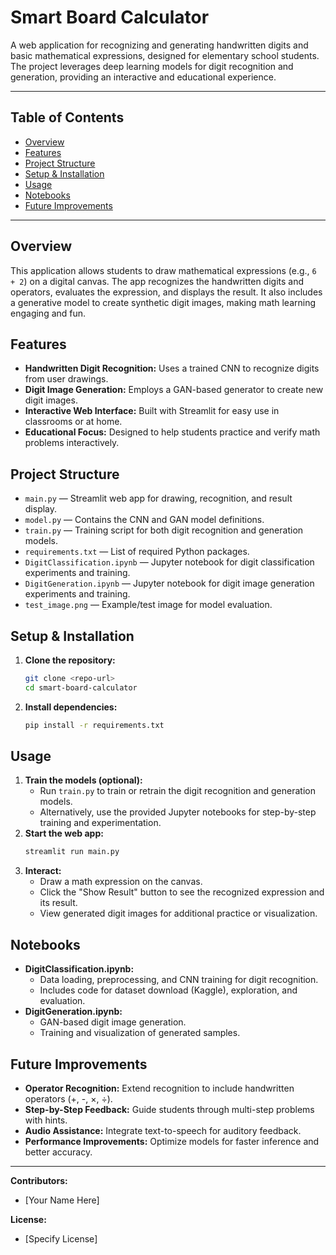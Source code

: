 # Smart Board Calculator

A web application for recognizing and generating handwritten digits and basic mathematical expressions, designed for elementary school students. The project leverages deep learning models for digit recognition and generation, providing an interactive and educational experience.

---

## Table of Contents
- [Overview](#overview)
- [Features](#features)
- [Project Structure](#project-structure)
- [Setup & Installation](#setup--installation)
- [Usage](#usage)
- [Notebooks](#notebooks)
- [Future Improvements](#future-improvements)

---

## Overview
This application allows students to draw mathematical expressions (e.g., `6 + 2`) on a digital canvas. The app recognizes the handwritten digits and operators, evaluates the expression, and displays the result. It also includes a generative model to create synthetic digit images, making math learning engaging and fun.

## Features
- **Handwritten Digit Recognition:** Uses a trained CNN to recognize digits from user drawings.
- **Digit Image Generation:** Employs a GAN-based generator to create new digit images.
- **Interactive Web Interface:** Built with Streamlit for easy use in classrooms or at home.
- **Educational Focus:** Designed to help students practice and verify math problems interactively.

## Project Structure
- `main.py` — Streamlit web app for drawing, recognition, and result display.
- `model.py` — Contains the CNN and GAN model definitions.
- `train.py` — Training script for both digit recognition and generation models.
- `requirements.txt` — List of required Python packages.
- `DigitClassification.ipynb` — Jupyter notebook for digit classification experiments and training.
- `DigitGeneration.ipynb` — Jupyter notebook for digit image generation experiments and training.
- `test_image.png` — Example/test image for model evaluation.

## Setup & Installation
1. **Clone the repository:**
   ```bash
   git clone <repo-url>
   cd smart-board-calculator
   ```
2. **Install dependencies:**
   ```bash
   pip install -r requirements.txt
   ```

## Usage
1. **Train the models (optional):**
   - Run `train.py` to train or retrain the digit recognition and generation models.
   - Alternatively, use the provided Jupyter notebooks for step-by-step training and experimentation.
2. **Start the web app:**
   ```bash
   streamlit run main.py
   ```
3. **Interact:**
   - Draw a math expression on the canvas.
   - Click the "Show Result" button to see the recognized expression and its result.
   - View generated digit images for additional practice or visualization.

## Notebooks
- **DigitClassification.ipynb:**
  - Data loading, preprocessing, and CNN training for digit recognition.
  - Includes code for dataset download (Kaggle), exploration, and evaluation.
- **DigitGeneration.ipynb:**
  - GAN-based digit image generation.
  - Training and visualization of generated samples.

## Future Improvements
- **Operator Recognition:** Extend recognition to include handwritten operators (+, -, ×, ÷).
- **Step-by-Step Feedback:** Guide students through multi-step problems with hints.
- **Audio Assistance:** Integrate text-to-speech for auditory feedback.
- **Performance Improvements:** Optimize models for faster inference and better accuracy.

---

**Contributors:**
- [Your Name Here]

**License:**
- [Specify License]
    
